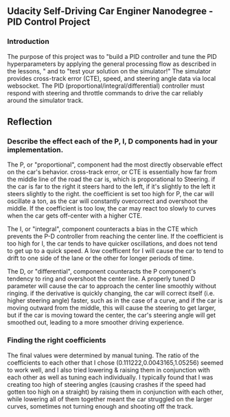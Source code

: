 ## Udacity Self-Driving Car Enginer Nanodegree - PID Control Project
### Introduction

The purpose of this project was to "build a PID controller and tune the PID hyperparameters by applying the general processing flow as described in the lessons,
" and to "test your solution on the simulator!" The simulator provides cross-track error (CTE), speed, and steering angle data via local websocket. 
The PID (proportional/integral/differential) controller must respond with steering and throttle commands to drive the car reliably around the simulator track.

## Reflection
### Describe the effect each of the P, I, D components had in your implementation.

The P, or "proportional", component had the most directly observable effect on the car's behavior. 
cross-track error, or CTE is essentially how far from the middle line of the road the car is, which is proporational to Steering.
if the car is far to the right it steers hard to the left, if it's slightly to the left it steers slightly to the right.
the coefficient is set too high for P, the car will oscillate a ton, as the car will constantly overcorrect and overshoot the middle. 
If the coefficient is too low, the car may react too slowly to curves when the car gets off-center with a higher CTE.

The I, or "integral", component counteracts a bias in the CTE which prevents the P-D controller from reaching the center line. 
If the coefficient is too high for I, the car tends to have quicker oscillations, and does not tend to get up to a quick speed. 
A low coefficent for I will cause the car to tend to drift to one side of the lane or the other for longer periods of time.

The D, or "differential", component counteracts the P component's tendency to ring and overshoot the center line.
A properly tuned D parameter will cause the car to approach the center line smoothly without ringing.
if the derivative is quickly changing, the car will correct itself (i.e. higher steering angle) faster, such as in the case of a curve,
and if the car is moving outward from the middle, this will cause the steering to get larger, but if the car is moving toward the center,
the car's steering angle will get smoothed out, leading to a more smoother driving experience.  

### Finding the right coefficients

The final values were determined by manual tuning. The ratio of the coefficients to each other that I chose (0.111222,0.0043165,1.05256) seemed to work well, 
and I also tried lowering & raising them in conjunction with each other as well as tuning each individually. I typically found that I was creating too high of steering angles (causing crashes if the speed had gotten too high on a straight) by raising them in conjunction with each other, 
while lowering all of them together meant the car struggled on the larger curves, sometimes not turning enough and shooting off the track.


